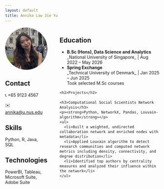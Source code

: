 ```yaml
---
layout: default
title: Annika Law Jie Yu
---
```


<div style="display: flex; gap: 40px; align-items: flex-start;">

  <!-- Left column: photo + contact -->
  <div style="flex: 1; max-width: 200px;">
    <img src="/assets/photo.jpg" alt="Annika Law Jie Yu" style="width:100%; border-radius:50%; object-fit:cover;">
    <h2>Contact</h2>
    <p>📞 +65 9123 4567</p>
    <p>✉️ <a href="mailto:annika@u.nus.edu">annika@u.nus.edu</a></p>
    <h2>Skills</h2>
    <p>Python, R, Java, SQL</p>
    <h2>Technologies</h2>
    <p>PowerBI, Tableau, Microsoft Suite, Adobe Suite</p>
  </div>

  <!-- Right column: main content -->
  <div style="flex: 3;">
    <h2>Education</h2>
    <ul>
      <li><strong>B.Sc (Hons), Data Science and Analytics</strong><br>
          _National University of Singapore_ | Aug 2022 – May 2026
      </li>
      <li><strong>Spring Exchange</strong><br>
          _Technical University of Denmark_ | Jan 2025 – Jun 2025<br>
          Took selected M.Sc courses
      </li>
    </ul>

    <h2>Projects</h2>

    <h3>Computational Social Scientists Network Analysis</h3>
    <p><strong>Python, NetworkX, Pandas, Louvain-algorithm</strong></p>
    <ul>
      <li>Built a weighted, undirected collaboration network and enriched nodes with metadata</li>
      <li>Applied Louvain algorithm to detect research communities and computed network metrics including density, connectivity, and degree distribution</li>
      <li>Identified top authors by centrality measures and analyzed their influence within the network</li>
    </ul>
  </div>

</div>
